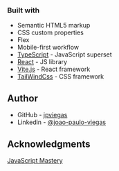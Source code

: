 ### Built with

- Semantic HTML5 markup
- CSS custom properties
- Flex
- Mobile-first workflow
- [TypeScript](https://www.typescriptlang.org/) - JavaScript superset
- [React](https://reactjs.org/) - JS library
- [Vite.js](https://vitejs.dev/) - React framework
- [TailWindCss](https://tailwindcss.com/) - CSS framework

## Author

- GitHub - [jpviegas](https://github.com/jpviegas)
- Linkedin - [@joao-paulo-viegas](https://www.linkedin.com/in/joao-paulo-viegas/)


## Acknowledgments

[JavaScript Mastery](https://www.youtube.com/watch?v=_oO4Qi5aVZs)
